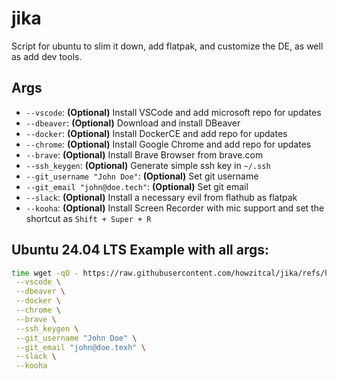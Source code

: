 # jika
Script for ubuntu to slim it down, add flatpak, and customize the DE, as well as add dev tools.

## Args
 - `--vscode`: **(Optional)** Install VSCode and add microsoft repo for updates
 - `--dbeaver`: **(Optional)** Download and install DBeaver 
 - `--docker`: **(Optional)** Install DockerCE and add repo for updates
 - `--chrome`: **(Optional)** Install Google Chrome and add repo for updates
 - `--brave`: **(Optional)** Install Brave Browser from brave.com
 - `--ssh_keygen`: **(Optional)** Generate simple ssh key in `~/.ssh`
 - `--git_username "John Doe"`: **(Optional)** Set git username
 - `--git_email "john@doe.tech"`: **(Optional)** Set git email
 - `--slack`: **(Optional)** Install a necessary evil from flathub as flatpak
 - `--kooha`: **(Optional)** Install Screen Recorder with mic support and set the shortcut as `Shift + Super + R`

## Ubuntu 24.04 LTS Example with all args:
```bash
time wget -qO - https://raw.githubusercontent.com/howzitcal/jika/refs/heads/main/24.04.sh | bash -s -- \
 --vscode \
 --dbeaver \
 --docker \
 --chrome \
 --brave \
 --ssh_keygen \
 --git_username "John Doe" \
 --git_email "john@doe.texh" \
 --slack \
 --kooha
```